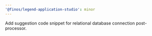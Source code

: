 ```yaml
---
'@finos/legend-application-studio': minor
---
```


Add suggestion code snippet for relational database connection post-processor.
